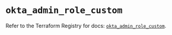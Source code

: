 # `okta_admin_role_custom`

Refer to the Terraform Registry for docs: [`okta_admin_role_custom`](https://registry.terraform.io/providers/okta/okta/4.12.0/docs/resources/admin_role_custom).
